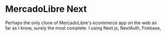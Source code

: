 # MercadoLibre Next

Perhaps the only clone of MercadoLibre's ecommerce app on the web as far as I know, surely the most complete. I using Next.js, NextAuth, Firebase, 
